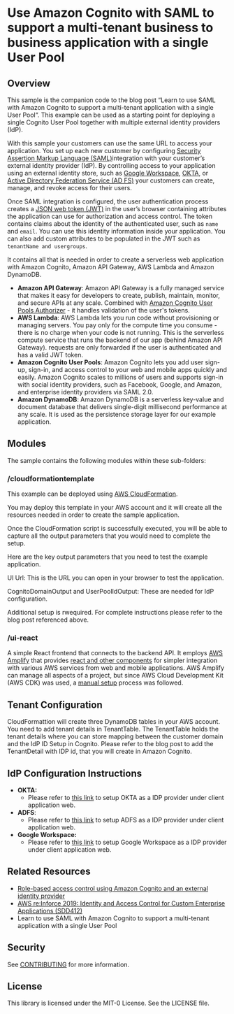 # Use Amazon Cognito with SAML to support a multi-tenant business to business application with a single User Pool

## Overview

This sample is the companion code to the blog post “Learn to use SAML with Amazon Cognito to support a multi-tenant application with a single User Pool“.  This example can be used as a starting point for deploying a single Cognito User Pool together with multiple external identity providers (IdP).  

With this sample your customers can use the same URL to access your application. You set up each new customer by configuring [Security Assertion Markup Language (SAML)](https://docs.aws.amazon.com/cognito/latest/developerguide/cognito-user-pools-saml-idp.html)integration with your customer’s external identity provider (IdP).  By controlling access to your application using an external identity store, such as [Google Workspace](https://workspace.google.com/), [OKTA](https://www.okta.com/), or [Active Directory Federation Service (AD FS)](https://learn.microsoft.com/en-us/windows-server/identity/active-directory-federation-services) your customers can create, manage, and revoke access for their users. 

Once SAML integration is configured, the user authentication process creates a [JSON web token (JWT)](https://tools.ietf.org/html/rfc7519) in the user’s browser containing attributes the application can use for authorization and access control. The token contains claims about the identity of the authenticated user, such as `name` and `email`. You can use this identity information inside your application. You can also add custom attributes to be populated in the JWT such as `tenantName and usergroups`.

It contains all that is needed in order to create a serverless web application with Amazon Cognito, Amazon API Gateway, AWS Lambda and Amazon DynamoDB.

* **Amazon API Gateway**: Amazon API Gateway is a fully managed service that makes it easy for developers to create, publish, maintain, monitor, and secure APIs at any scale. Combined with [Amazon Cognito User Pools Authorizer](https://docs.aws.amazon.com/apigateway/latest/developerguide/apigateway-integrate-with-cognito.html) - it handles validation of the user's tokens.
* **AWS Lambda**: AWS Lambda lets you run code without provisioning or managing servers. You pay only for the compute time you consume - there is no charge when your code is not running. This is the serverless compute service that runs the backend of our app (behind Amazon API Gateway). requests are only forwarded if the user is authenticated and has a valid JWT token.
* **Amazon Cognito User Pools**: Amazon Cognito lets you add user sign-up, sign-in, and access control to your web and mobile apps quickly and easily. Amazon Cognito scales to millions of users and supports sign-in with social identity providers, such as Facebook, Google, and Amazon, and enterprise identity providers via SAML 2.0.
* **Amazon DynamoDB**: Amazon DynamoDB is a serverless key-value and document database that delivers single-digit millisecond performance at any scale. It is used as the persistence storage layer for our example application.

## Modules

The sample contains the following modules within these sub-folders:

### /cloudformationtemplate

This example can be deployed using [AWS CloudFormation](https://docs.aws.amazon.com/AWSCloudFormation/latest/UserGuide/Welcome.html).

You may deploy this template in your AWS account and it will create all the resources needed in order to create the sample application.

Once the CloudFormation script is successfully executed, you will be able to capture all the output parameters that you would need to complete the setup.

Here are the key output parameters that you need to test the example application.

UI Url:   This is the URL you can open in your browser to test the application. 

CognitoDomainOutput and UserPoolIdOutput: These are needed for IdP configuration.

Additional setup is rwequired. For complete instructions please refer to the blog post referenced above.

### /ui-react

A simple React frontend that connects to the backend API.   It employs [AWS Amplify](https://aws-amplify.github.io/) that provides [react and other components](https://aws-amplify.github.io/docs/js/start?platform=react) for simpler integration with various AWS services from web and mobile applications. AWS Amplify can manage all aspects of a project, but since AWS Cloud Development Kit (AWS CDK) was used, a [manual setup](https://aws-amplify.github.io/docs/js/authentication#manual-setup) process was followed.

## Tenant Configuration 

CloudFormattion will create three DynamoDB tables in your AWS account. You need to add tenant details in TenantTable. The TenantTable holds the tenant details where you can store mapping between the customer domain and the IdP ID Setup in Cognito.   Please refer to the blog post to add the TenantDetail with IDP id, that you will create in  Amazon Cognito.

## IdP Configuration Instructions

* **OKTA:**
    * Please refer to [this link](https://github.com/aws-samples/amazon-cognito-example-for-external-idp/blob/master/docs/OktaInstructions.md) to setup OKTA as a IDP provider under client application web.
* **ADFS**:
    * Please refer to [this link](https://aws.amazon.com/premiumsupport/knowledge-center/cognito-ad-fs-saml/) to setup ADFS as a IDP provider under client application web.
* **Google Workspace:**
    * Please refer to [this link](https://github.com/aws-samples/amazon-cognito-example-for-multi-tenant/blob/main/docs/GoogleInstructions.md) to setup Google Workspace as a IDP provider under client application web.

## Related Resources

* [Role-based access control using Amazon Cognito and an external identity provider](https://aws.amazon.com/blogs/security/role-based-access-control-using-amazon-cognito-and-an-external-identity-provider/)
* [AWS re:Inforce 2019: Identity and Access Control for Custom Enterprise Applications (SDD412)](https://www.youtube.com/watch?v=VZzx15IEj7Y) 
* Learn to use SAML with Amazon Cognito to support a multi-tenant application with a single User Pool




## Security

See [CONTRIBUTING](CONTRIBUTING.md#security-issue-notifications) for more information.

## License

This library is licensed under the MIT-0 License. See the LICENSE file.

